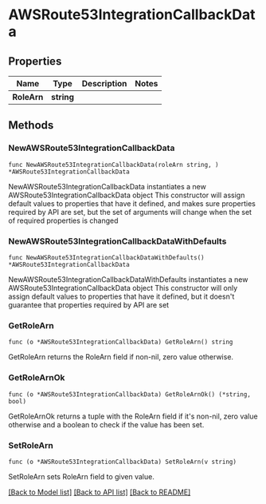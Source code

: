 # AWSRoute53IntegrationCallbackData

## Properties

Name | Type | Description | Notes
------------ | ------------- | ------------- | -------------
**RoleArn** | **string** |  | 

## Methods

### NewAWSRoute53IntegrationCallbackData

`func NewAWSRoute53IntegrationCallbackData(roleArn string, ) *AWSRoute53IntegrationCallbackData`

NewAWSRoute53IntegrationCallbackData instantiates a new AWSRoute53IntegrationCallbackData object
This constructor will assign default values to properties that have it defined,
and makes sure properties required by API are set, but the set of arguments
will change when the set of required properties is changed

### NewAWSRoute53IntegrationCallbackDataWithDefaults

`func NewAWSRoute53IntegrationCallbackDataWithDefaults() *AWSRoute53IntegrationCallbackData`

NewAWSRoute53IntegrationCallbackDataWithDefaults instantiates a new AWSRoute53IntegrationCallbackData object
This constructor will only assign default values to properties that have it defined,
but it doesn't guarantee that properties required by API are set

### GetRoleArn

`func (o *AWSRoute53IntegrationCallbackData) GetRoleArn() string`

GetRoleArn returns the RoleArn field if non-nil, zero value otherwise.

### GetRoleArnOk

`func (o *AWSRoute53IntegrationCallbackData) GetRoleArnOk() (*string, bool)`

GetRoleArnOk returns a tuple with the RoleArn field if it's non-nil, zero value otherwise
and a boolean to check if the value has been set.

### SetRoleArn

`func (o *AWSRoute53IntegrationCallbackData) SetRoleArn(v string)`

SetRoleArn sets RoleArn field to given value.



[[Back to Model list]](../README.md#documentation-for-models) [[Back to API list]](../README.md#documentation-for-api-endpoints) [[Back to README]](../README.md)


